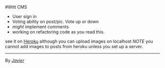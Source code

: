 #Witt CMS
  
*	User sign in
*	Voting ability on post/pic. Vote up or down
*	*might* implement comments
*	working on refactoring code as you read this. 


see it on [Heroku](http://freezing-moon-9173.heroku.com/)
although you can upload images on localhost *NOTE* you cannot add images to posts from heroku unless you set up a server.
  
---
By [*Javier*](http://itsnotartitscode.com)